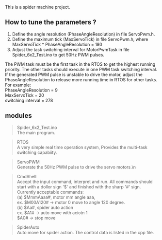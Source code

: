 This is a spider machine project.

## How to tune the parameters ? 
1. Define the angle resolution (PhaseAngleResolution) in file ServoPwm.h.
2. Define the maximum tick (MaxServoTick) in file ServoPwm.h, where<br>
		MaxServoTick * PhaseAngleResolution = 180
3. Adjust the task switching interval for MotorPwmTask in file Spider_6x2_Test.ino
   to get 50Hz PWM pulses. 
   
The PWM task must be the first task in the RTOS to get the highest running priority.
The other tasks should execute in one PWM task switching interval. If the generated 
PWM pulse is unstable to drive the motor, adjust the PhaseAngleResolution to release 
more running time in RTOS for other tasks. For example:<br>
	PhaseAngleResolution = 9<br>
	MaxServoTick = 20<br>
	switching interval = 278<br>

## modules
>Spider_6x2_Test.ino<br>
    The main program.
	
>RTOS<br>
    A very simple real time operation system, Provides the multi-task switching capabiity.
	
>ServoPWM<br>
    Generate the 50Hz PWM pulse to drive the servo motors.\n
	
>CmdShell<br>
    Accept the input command, interpret and run. All commands should start with a dollor sign '$'
    and finished with the sharp '#' sign. Currently acceptable commands:<br>
    (a) $MmmAaaa#, motor mm angle aaa, <br>
        ex. $M00A120# -> motor 0 move to angle 120 degree.<br>
    (b) $Aa#, spider auto action<br>
        ex. $A1# -> auto move with aciotn 1<br>
	        $A0# -> stop move<br>
			
>SpiderAuto<br>
    Auto move for spider action. The control data is listed in the cpp file.